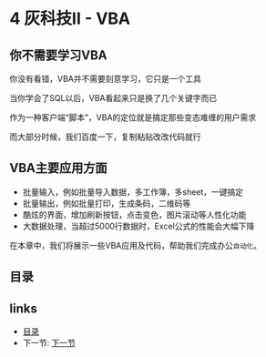 # 4 灰科技II - VBA
## 你不需要学习VBA
你没有看错，VBA并不需要刻意学习，它只是一个工具

当你学会了SQL以后，VBA看起来只是换了几个关键字而已

作为一种客户端“脚本”，VBA的定位就是搞定那些变态难缠的用户需求

而大部分时候，我们百度一下，复制粘贴改改代码就行

## VBA主要应用方面
 - 批量输入，例如批量导入数据，多工作簿，多sheet，一键搞定
 - 批量输出，例如批量打印，生成条码，二维码等
 - 酷炫的界面，增加刷新按钮，点击变色，图片滚动等人性化功能
 - 大数据处理，当超过5000行数据时，Excel公式的性能会大幅下降

在本章中，我们将展示一些VBA应用及代码，帮助我们完成办公`自动化`。

## 目录  

## links
  * [目录](<preface.md>)
  * 下一节: [下一节](<04.1.md>)
